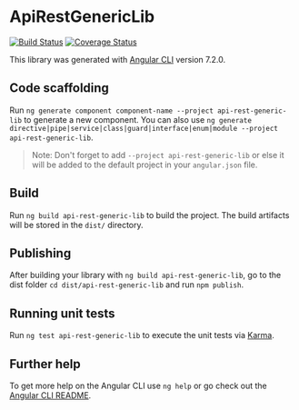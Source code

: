 # ApiRestGenericLib
[![Build Status](https://travis-ci.com/FJNR-inc/api-rest-generic.svg?branch=master)](https://travis-ci.com/FJNR-inc/api-rest-generic)
[![Coverage Status](https://coveralls.io/repos/github/FJNR-inc/api-rest-generic/badge.svg?branch=master)](https://coveralls.io/github/FJNR-inc/api-rest-generic?branch=master)

This library was generated with [Angular CLI](https://github.com/angular/angular-cli) version 7.2.0.

## Code scaffolding

Run `ng generate component component-name --project api-rest-generic-lib` to generate a new component. You can also use `ng generate directive|pipe|service|class|guard|interface|enum|module --project api-rest-generic-lib`.
> Note: Don't forget to add `--project api-rest-generic-lib` or else it will be added to the default project in your `angular.json` file. 

## Build

Run `ng build api-rest-generic-lib` to build the project. The build artifacts will be stored in the `dist/` directory.

## Publishing

After building your library with `ng build api-rest-generic-lib`, go to the dist folder `cd dist/api-rest-generic-lib` and run `npm publish`.

## Running unit tests

Run `ng test api-rest-generic-lib` to execute the unit tests via [Karma](https://karma-runner.github.io).

## Further help

To get more help on the Angular CLI use `ng help` or go check out the [Angular CLI README](https://github.com/angular/angular-cli/blob/master/README.md).
